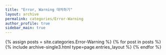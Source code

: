 ```yaml
---
title: "Error, Warning 대처하기"
layout: archive
permalink: categories/Error-Warning
author_profile: true
sidebar_main: true
---
```



{% assign posts = site.categories.Error-Warning %}
{% for post in posts %} {% include archive-single3.html type=page.entries_layout %} {% endfor %}